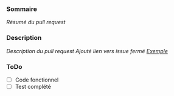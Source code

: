### Sommaire
_Résumé du pull request_

### Description
_Description du pull request_
_Ajouté lien vers issue fermé [Exemple](www.example.com)_

### ToDo
- [ ] Code fonctionnel
- [ ] Test complété
